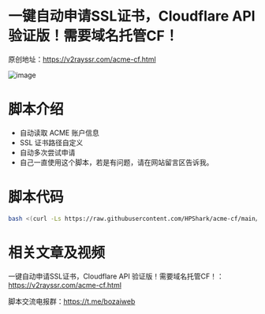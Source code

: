 # 一键自动申请SSL证书，Cloudflare API 验证版！需要域名托管CF！

原创地址：https://v2rayssr.com/acme-cf.html


![image](https://github.com/V2RaySSR/acme-cf/blob/main/Shell.png)


 # 脚本介绍

  - 自动读取 ACME 账户信息
  - SSL 证书路径自定义
  - 自动多次尝试申请
  - 自己一直使用这个脚本，若是有问题，请在网站留言区告诉我。

 # 脚本代码

```bash
bash <(curl -Ls https://raw.githubusercontent.com/HPShark/acme-cf/main/acme.sh)
```


 # 相关文章及视频

一键自动申请SSL证书，Cloudflare API 验证版！需要域名托管CF！：https://v2rayssr.com/acme-cf.html

脚本交流电报群：https://t.me/bozaiweb
